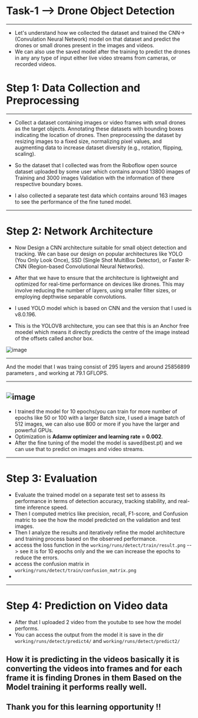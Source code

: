 # Task-1 --> Drone Object Detection 
------------------------------------
  - Let's understand how we collected the dataset and trained the CNN->(Convulation Neural Network) model on that dataset and predict the drones or small drones present in the images and videos.
  - We can also use the saved model after the training to predict the drones in any any type of input either live video streams from cameras, or recorded videos.

# Step 1: Data Collection and Preprocessing
---------------------------------------------
- Collect a dataset containing images or video frames with small drones as the target objects. Annotating these datasets with bounding boxes indicating the location of drones.
Then preprocessing the dataset by resizing images to a fixed size, normalizing pixel values, and augmenting data to increase dataset diversity (e.g., rotation, flipping, scaling).

- So the dataset that I collected was from the Roboflow open source dataset uploaded by some user which contains around 13800 images of Training and 3000 images Validation with the information of there respective boundary boxes. 
- I also collected a separate test data which contains around 163 images to see the performance of the fine tuned model.

-----------------------------------------
# Step 2: Network Architecture
- Now Design a CNN architecture suitable for small object detection and tracking. We can base our design on popular architectures like YOLO (You Only Look Once), SSD (Single Shot MultiBox Detector), or Faster R-CNN (Region-based Convolutional Neural Networks).
- After that we have to ensure that the architecture is lightweight and optimized for real-time performance on devices like drones. This may involve reducing the number of layers, using smaller filter sizes, or employing depthwise separable convolutions.

- I used YOLO model which is based on CNN and the version that I used is v8.0.196. 

- This is the YOLOV8 architecture, you can see that this is an Anchor free moedel which means it directly predicts the centre of the image instead of the offsets called anchor box.

![image](https://github.com/Someet-Git/yolo_drone_detection/assets/32305867/5509539b-a133-40ce-b95e-c78c9d0122e9)

-----------------------------------------------------

And the model that I was traing consist of 295 layers and around 25856899 parameters , and working at 79.1 GFLOPS.

-----------------------------------------
![image](https://github.com/Someet-Git/yolo_drone_detection/assets/32305867/fdb6e27e-6738-43c6-aba7-8c2172d3bfc6)
---------------------------------------------------
- I trained the model for 10 epochs(you can train for more number of epochs like 50 or 100 with a larger Batch size, I used a image batch of 512 images, we can also use 800 or more if you have the larger and powerful GPUs.
- Optimization is **Adamw optimizer and learning rate = 0.002**. 
- After the fine tuning of the model the model is saved(best.pt) and we can use that to predict on images and video streams.

------------------------------------------

# Step 3: Evaluation
- Evaluate the trained model on a separate test set to assess its performance in terms of detection accuracy, tracking stability, and real-time inference speed.
- Then I computed metrics like precision, recall, F1-score, and Confusion matric to see the how the model predicted on the validation and test images. 
- Then I analyze the results and iteratively refine the model architecture and training process based on the observed performance.
- access the loss function in the `working/runs/detect/train/result.png` --> see it is for 10 epochs only and the we can increase the epochs to reduce the errors.
- access the confusion matrix in `working/runs/detect/train/confusion_matrix.png`
- 
------------------------------------------
# Step 4: Prediction on Video data
- After that I uploaded 2 video from the youtube to see how the model performs.
- You can access the output from the model it is save in the dir `working/runs/detect/predict4/` and `working/runs/detect/predict2/`
  
**How it is predicting in the videos basically it is converting the videos into frames and for each frame it is finding Drones in them**
**Based on the Model training it performs really well.**
-------------------------------------------------

## Thank you for this learning opportunity !!
